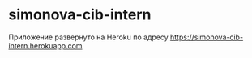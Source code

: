 # simonova-cib-intern
Приложение развернуто на Heroku по адресу https://simonova-cib-intern.herokuapp.com
